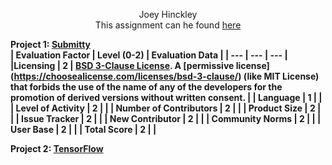<p align="center">
    Joey Hinckley <br />
    This assignment can he found 
    <a href="https://docs.google.com/document/d/1TYmwcmCPshZg533ullHsbNp2iognYOkBpRAmSMuhh1w/edit?usp=sharing">here</a>
</p>

<b>Project 1:<b> [Submitty](https://github.com/Submitty/Submitty) <br />
| Evaluation Factor | Level (0-2) | Evaluation Data |
| --- | --- | --- |
|Licensing | 2 | [BSD 3-Clause License](https://github.com/Submitty/Submitty/blob/master/LICENSE.md). A [permissive license]  (https://choosealicense.com/licenses/bsd-3-clause/) (like MIT License) that forbids the use of the name of any of the developers for the promotion of derived versions without written consent. | 
| Language | 1 | |
| Level of Activity | 2 | |
| Number of Contributors | 2 | |
| Product Size | 2 | |
| Issue Tracker | 2 | |
| New Contributor | 2 | |
| Community Norms | 2 | |
| User Base | 2 | |
| Total Score | 2 | |

<b>Project 2:<b> [TensorFlow](https://github.com/tensorflow/tensorflow) <br />

